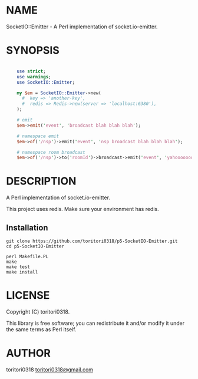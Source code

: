 # NAME

SocketIO::Emitter - A Perl implementation of socket.io-emitter.

# SYNOPSIS

```perl

    use strict;
    use warnings;
    use SocketIO::Emitter;

    my $em = SocketIO::Emitter->new(
      #  key => 'another-key',
      #  redis => Redis->new(server => 'localhost:6380'),
    );

    # emit
    $em->emit('event', 'broadcast blah blah blah');

    # namespace emit
    $em->of('/nsp')->emit('event', 'nsp broadcast blah blah blah');

    # namespace room broadcast
    $em->of('/nsp')->to('roomId')->broadcast->emit('event', 'yahooooooo!!!!');

```

# DESCRIPTION

A Perl implementation of socket.io-emitter.

This project uses redis. Make sure your environment has redis.

## Installation

    git clone https://github.com/toritori0318/p5-SocketIO-Emitter.git
    cd p5-SocketIO-Emitter

    perl Makefile.PL
    make
    make test
    make install

# LICENSE

Copyright (C) toritori0318.

This library is free software; you can redistribute it and/or modify
it under the same terms as Perl itself.

# AUTHOR

toritori0318 <toritori0318@gmail.com>
